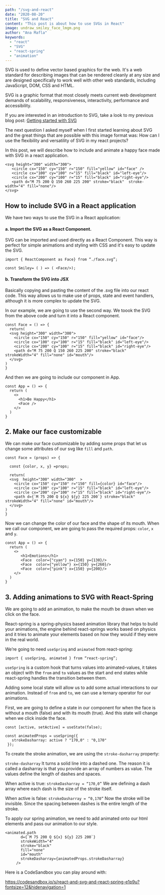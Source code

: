 ```yaml
---
path: "/svg-and-react"
date: "2020-08-20"
title: "SVG and React"
content: "This post is about how to use SVGs in React"
image: undraw_smiley_face_lmgm.png
author: "Ana Mafla"
keywords:
  - "react"
  - "SVG"
  - "react-spring"
  - "animation"
---
```


SVG is used to define vector based graphics for the web. It's a web standard for describing images that can be rendered cleanly at any size and are designed specifically to work well with other web standards, including JavaScript, DOM, CSS and HTML.

SVG is a graphic format that most closely meets current web development demands of scalability, responsiveness, interactivity, performance and accessibility.

If you are interested in an introduction to SVG, take a look to my previous blog post: [Getting started with SVG](https://www.anamafla.com/blog/getting-started-with-svg/)

The next question I asked myself when I first started learning about SVG and the great things that are possible with this image format was: How can I use the flexibility and versatility of SVG in my react projects?

In this post, we will describe how to include and animate a happy face made with SVG in a react application.

```
<svg height="300" width="300">
   <circle cx="150" cy="150" r="150" fill="yellow" id="face" />
   <circle cx="100" cy="100" r="15" fill="black" id="left-eye"/>
   <circle cx="200" cy="100" r="15" fill="black" id="right-eye"/>
   <path d="M 75 200 Q 150 260 225 200" stroke="black"  stroke-width="4" fill="none"/>
</svg>
```

## How to include SVG in a React application

We have two ways to use the SVG in a React application:

#### a. Import the SVG as a React Component.

SVG can be imported and used directly as a React Component. This way is perfect for simple animations and styling with CSS and it's easy to update the SVG.

```
import { ReactComponent as Face} from “./face.svg”;

const Smiley= ( ) => ( <Face/>);
```

#### b. Transform the SVG into JSX

Basically copying and pasting the content of the .svg file into our react code. This way allows us to make use of props, state and event handlers, although it is more complex to update the SVG.

In our example, we are going to use the second way. We toook the SVG from the above code and turn it into a React component.

```
const Face = () => {
  return(
  <svg height="300" width="300">
    <circle cx="150" cy="150" r="150" fill="yellow" id="face"/>
    <circle cx="100" cy="100" r="15" fill="black" id="left-eye"/>
    <circle cx="200" cy="100" r="15" fill="black" id="right-eye"/>
    <path d="M 75 200 Q 150 260 225 200" stroke="black"  strokeWidth="4" fill="none" id="mouth"/>
  </svg>
)
}
```

And then we are going to include our <Face/> component in App.

```
const App = () => {
  return (
    <>
      <h1>Be Happy</h1>
      <Face />
    </>
  )
}
```

## 2. Make our face customizable

We can make our face customizable by adding some props that let us change some attributes of our svg like `fill` and `path`.

```
const Face = (props) => {

  const {color, x, y} =props;

  return(
  <svg  height="300" width="300"  >
    <circle cx="150" cy="150" r="150" fill={color} id="face"/>
    <circle cx="100" cy="100" r="15" fill="black" id="left-eye"/>
    <circle cx="200" cy="100" r="15" fill="black" id="right-eye"/>
    <path d={`M 75 200 Q ${x} ${y} 225 200`} stroke="black"  strokeWidth="4" fill="none" id="mouth"/>
  </svg>
)
}
```

Now we can change the color of our face and the shape of its mouth. When we call our <Face> component, we are going to pass the required props: `color`, `x` and `y`.

```
const App = () => {
  return (
    <>
       <h1>Emotions</h1>
       <Face  color={"cyan"} x={150} y={130}/>
       <Face  color={"yellow"} x={150} y={260}/>
       <Face  color={"pink"} x={150} y={200}/>
    </>
  )
}
```

## 3. Adding animations to SVG with React-Spring

We are going to add an animation, to make the mouth be drawn when we click on the face.

React-spring is a spring-physics based animation library that helps to build your animations, the engine behind react-springs works based on physics and it tries to animate your elements based on how they would if they were in the real world.

We’re going to need `useSpring` and `animated` from react-spring:

```
import { useSpring, animated } from “react-spring”;
```

`useSpring` is a custom hook that turns values into animated-values, it takes an object with the `from` and `to` values as the start and end states while react-spring handles the transition between them.

Adding some local state will allow us to add some actual interactions to our animation. Instead of `from` and `to`, we can use a ternary operator for our animations.

First, we are going to define a state in our component for when the face is without a mouth (false) and with its mouth (true). And this state will change when we click inside the face.

```
const [active, setActive] = useState(false);

const animatedProps = useSpring({
   strokeDasharray: active ? "170,0" : "0,170"
 });

```

To create the stroke animation, we are using the `stroke-dasharray` property:

`stroke-dasharray`
It turns a solid line into a dashed one. The reason it is called a dasharray is that you provide an array of numbers as value. The values define the length of dashes and spaces.

When active is true:
`strokeDasharray = “170,0”`
We are defining a dash array where each dash is the size of the stroke itself.

When active is false:
`strokeDasharray = “0,170”`
Now the stroke will be invisible. Since the spacing between dashes is the entire length of the stroke.

To apply our spring animation, we need to add animated onto our html elements and pass our animation to our style.

```
<animated.path
       d={`M 75 200 Q ${x} ${y} 225 200`}
       strokeWidth="4"
       stroke="black"
       fill="none"
       id="mouth"
       strokeDasharray={animatedProps.strokeDasharray}
     />
```

Here is a CodeSandbox you can play around with:

https://codesandbox.io/s/react-and-svg-and-react-spring-e1p9u?fontsize=12&hidenavigation=1
